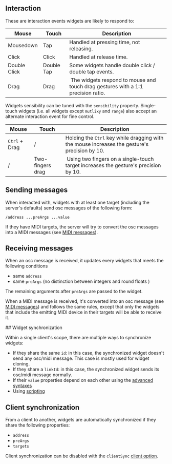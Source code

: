 ## Interaction

These are interaction events widgets are likely to respond to:

| Mouse | Touch | Description |
|---|---|---|
| Mousedown | Tap | Handled at pressing time, not releasing. |
| Click | Click | Handled at release time. |
| Double Click | Double Tap | Some widgets handle double click / double tap events. |
| Drag | Drag | The widgets respond to mouse and touch drag gestures with a 1:1 precision ratio. |


Widgets sensibility can be tuned with the `sensibility` property. Single-touch widgets (i.e. all widgets except `mutlixy` and `range`) also accept an alternate interaction event for fine control.

| Mouse | Touch | Description |
|---|---|---|
| `Ctrl` + Drag | / | Holding the `Ctrl` key while dragging with the mouse increases the gesture's precision by 10.|
| / | Two-fingers drag | Using two fingers on a single-touch target increases the gesture's precision by 10. |


## Sending messages

When interacted with, widgets with at least one target (including the server's defaults) send osc messages of the following form:

```
/address ...preArgs ...value
```

If they have MIDI targets, the server will try to convert the osc messages into a MIDI messages (see [MIDI messages](../midi/midi-messages.md)).


## Receiving messages

When an osc message is received, it updates every widgets that meets the following conditions

- same `address`
- same `preArgs` (no distinction between integers and round floats )

The remaining arguments after `preArgs` are passed to the widget.


When a MIDI message is received, it's converted into an osc message (see [MIDI messages](../midi/midi-messages.md)) and follows the same rules, except that only the widgets that include the emitting MIDI device in their targets will be able to receive it.   


## Widget synchronization

Within a single client's scope, there are multiple ways to synchronize widgets:

- If they share the same `id`: in this case, the synchronized widget doesn't send any osc/midi message. This case is mostly used for widget cloning.
- If they share a `linkId`: in this case, the synchronized widget sends its osc/midi message normally.
- If their `value` properties depend on each other using the [advanced syntaxes](./advanced-syntaxes.md)
- Using [scripting](./scripting.md)

## Client synchronization

From a client to another, widgets are automatically synchronized if they share the following properties:

- `address`
- `preArgs`
- `targets`

Client synchronization can be disabled with the `clientSync` [client option](../client-options.md).
